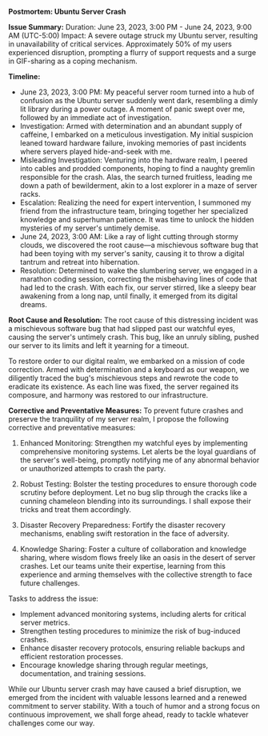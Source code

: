 **Postmortem: Ubuntu Server Crash**

**Issue Summary:**
Duration: June 23, 2023, 3:00 PM - June 24, 2023, 9:00 AM (UTC-5:00)
Impact: A severe outage struck my Ubuntu server, resulting in unavailability of critical services. Approximately 50% of my users experienced disruption, prompting a flurry of support requests and a surge in GIF-sharing as a coping mechanism.

**Timeline:**
- June 23, 2023, 3:00 PM: My peaceful server room turned into a hub of confusion as the Ubuntu server suddenly went dark, resembling a dimly lit library during a power outage. A moment of panic swept over me, followed by an immediate act of investigation.
- Investigation: Armed with determination and an abundant supply of caffeine, I embarked on a meticulous investigation. My initial suspicion leaned toward hardware failure, invoking memories of past incidents where servers played hide-and-seek with me.
- Misleading Investigation: Venturing into the hardware realm, I peered into cables and prodded components, hoping to find a naughty gremlin responsible for the crash. Alas, the search turned fruitless, leading me down a path of bewilderment, akin to a lost explorer in a maze of server racks.
- Escalation: Realizing the need for expert intervention, I summoned my friend from the infrastructure team, bringing together her specialized knowledge and superhuman patience. It was time to unlock the hidden mysteries of my server's untimely demise.
- June 24, 2023, 3:00 AM: Like a ray of light cutting through stormy clouds, we discovered the root cause—a mischievous software bug that had been toying with my server's sanity, causing it to throw a digital tantrum and retreat into hibernation.
- Resolution: Determined to wake the slumbering server, we engaged in a marathon coding session, correcting the misbehaving lines of code that had led to the crash. With each fix, our server stirred, like a sleepy bear awakening from a long nap, until finally, it emerged from its digital dreams.

**Root Cause and Resolution:**
The root cause of this distressing incident was a mischievous software bug that had slipped past our watchful eyes, causing the server's untimely crash. This bug, like an unruly sibling, pushed our server to its limits and left it yearning for a timeout.

To restore order to our digital realm, we embarked on a mission of code correction. Armed with determination and a keyboard as our weapon, we diligently traced the bug's mischievous steps and rewrote the code to eradicate its existence. As each line was fixed, the server regained its composure, and harmony was restored to our infrastructure.

**Corrective and Preventative Measures:**
To prevent future crashes and preserve the tranquility of my server realm, I propose the following corrective and preventative measures:

1. Enhanced Monitoring: Strengthen my watchful eyes by implementing comprehensive monitoring systems. Let alerts be the loyal guardians of the server's well-being, promptly notifying me of any abnormal behavior or unauthorized attempts to crash the party.

2. Robust Testing: Bolster the testing procedures to ensure thorough code scrutiny before deployment. Let no bug slip through the cracks like a cunning chameleon blending into its surroundings. I shall expose their tricks and treat them accordingly.

3. Disaster Recovery Preparedness: Fortify the disaster recovery mechanisms, enabling swift restoration in the face of adversity.

4. Knowledge Sharing: Foster a culture of collaboration and knowledge sharing, where wisdom flows freely like an oasis in the desert of server crashes. Let our teams unite their expertise, learning from this experience and arming themselves with the collective strength to face future challenges.

Tasks to address the issue:

- Implement advanced monitoring systems, including alerts for critical server metrics.
- Strengthen testing procedures to minimize the risk of bug-induced crashes.
- Enhance disaster recovery protocols, ensuring reliable backups and efficient restoration processes.
- Encourage knowledge sharing through regular meetings, documentation, and training sessions.

While our Ubuntu server crash may have caused a brief disruption, we emerged from the incident with valuable lessons learned and a renewed commitment to server stability. With a touch of humor and a strong focus on continuous improvement, we shall forge ahead, ready to tackle whatever challenges come our way.
